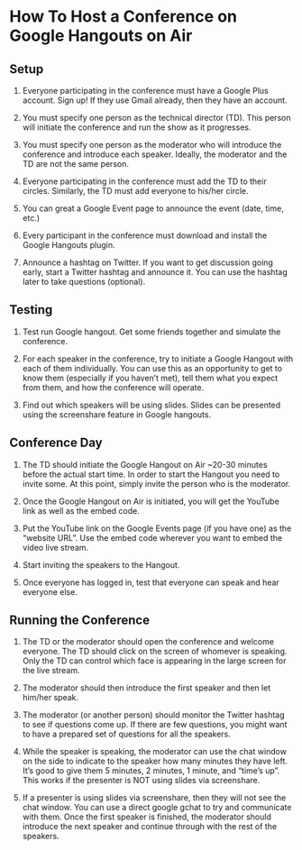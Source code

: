 How To Host a Conference on Google Hangouts on Air
==============

## Setup

1. Everyone participating in the conference must have a Google Plus
account. Sign up! If they use Gmail already, then they have an
account.

2. You must specify one person as the technical director (TD). This
person will initiate the conference and run the show as it progresses.

3. You must specify one person as the moderator who will introduce the
conference and introduce each speaker. Ideally, the moderator and the
TD are not the same person.

4. Everyone participating in the conference must add the TD to their
circles. Similarly, the TD must add everyone to his/her circle.

5. You can great a Google Event page to announce the event (date, time, etc.)

6. Every participant in the conference must download and install the
Google Hangouts plugin.

7. Announce a hashtag on Twitter. If you want to get discussion going
early, start a Twitter hashtag and announce it. You can use the
hashtag later to take questions (optional).

## Testing

1. Test run Google hangout. Get some friends together and simulate the
conference.

2. For each speaker in the conference, try to initiate a Google
Hangout with each of them individually. You can use this as an
opportunity to get to know them (especially if you haven’t met), tell
them what you expect from them, and how the conference will operate.

3. Find out which speakers will be using slides. Slides can be
presented using the screenshare feature in Google hangouts.

## Conference Day

1. The TD should initiate the Google Hangout on Air ~20-30 minutes
before the actual start time. In order to start the Hangout you need
to invite some. At this point, simply invite the person who is the
moderator.

2. Once the Google Hangout on Air is initiated, you will get the
YouTube link as well as the embed code.

3. Put the YouTube link on the Google Events page (if you have one) as the “website URL”. Use the embed code wherever you want to embed the video live stream.

4. Start inviting the speakers to the Hangout.

5. Once everyone has logged in, test that everyone can speak and hear
everyone else.

## Running the Conference

1. The TD or the moderator should open the conference and welcome
everyone. The TD should click on the screen of whomever is
speaking. Only the TD can control which face is appearing in the large
screen for the live stream.

2. The moderator should then introduce the first speaker and then let
him/her speak.

3. The moderator (or another person) should monitor the Twitter
hashtag to see if questions come up. If there are few questions, you
might want to have a prepared set of questions for all the speakers.

4. While the speaker is speaking, the moderator can use the chat
window on the side to indicate to the speaker how many minutes they
have left. It’s good to give them 5 minutes, 2 minutes, 1 minute, and
“time’s up”. This works if the presenter is NOT using slides via
screenshare.

5. If a presenter is using slides via screenshare, then they will not
see the chat window. You can use a direct google gchat to try and
communicate with them.  Once the first speaker is finished, the
moderator should introduce the next speaker and continue through with
the rest of the speakers.
